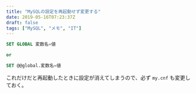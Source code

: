 ```yaml
---
title: "MySQLの設定を再起動せず変更する"
date: 2019-05-16T07:23:37Z
draft: false
tags: ["MySQL", "メモ", "IT"]
---
```


```sql
SET GLOBAL 変数名=値

or

SET @@global.変数名=値
```

これだけだと再起動したときに設定が消えてしまうので、必ず `my.cnf` も変更しておく。
